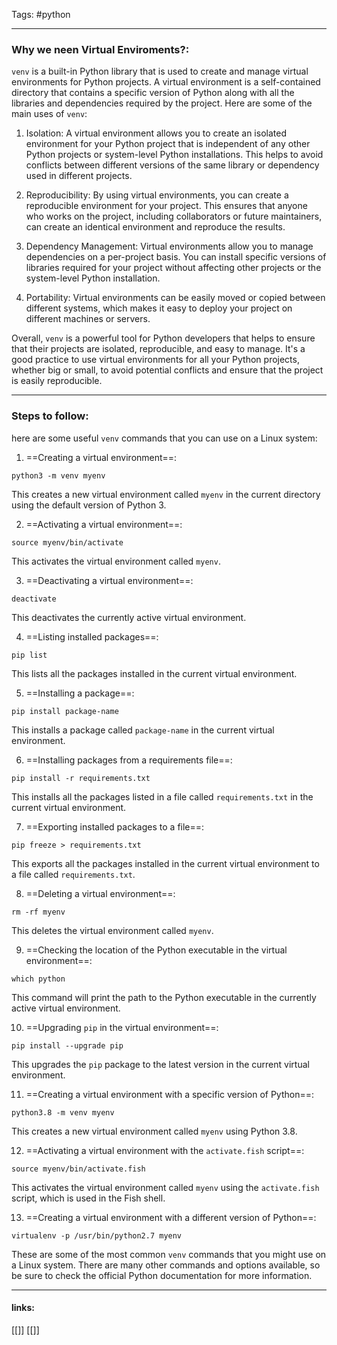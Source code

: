 
Tags: #python 

------------------------------------------
### Why we neen Virtual Enviroments?:

`venv` is a built-in Python library that is used to create and manage virtual environments for Python projects. A virtual environment is a self-contained directory that contains a specific version of Python along with all the libraries and dependencies required by the project. Here are some of the main uses of `venv`:

1.  Isolation: A virtual environment allows you to create an isolated environment for your Python project that is independent of any other Python projects or system-level Python installations. This helps to avoid conflicts between different versions of the same library or dependency used in different projects.
    
2.  Reproducibility: By using virtual environments, you can create a reproducible environment for your project. This ensures that anyone who works on the project, including collaborators or future maintainers, can create an identical environment and reproduce the results.
    
3.  Dependency Management: Virtual environments allow you to manage dependencies on a per-project basis. You can install specific versions of libraries required for your project without affecting other projects or the system-level Python installation.
    
4.  Portability: Virtual environments can be easily moved or copied between different systems, which makes it easy to deploy your project on different machines or servers.
    

Overall, `venv` is a powerful tool for Python developers that helps to ensure that their projects are isolated, reproducible, and easy to manage. It's a good practice to use virtual environments for all your Python projects, whether big or small, to avoid potential conflicts and ensure that the project is easily reproducible.

---

### Steps to follow:

here are some useful `venv` commands that you can use on a Linux system:

1.  ==Creating a virtual environment==:

`python3 -m venv myenv`

This creates a new virtual environment called `myenv` in the current directory using the default version of Python 3.

2.  ==Activating a virtual environment==:

`source myenv/bin/activate`

This activates the virtual environment called `myenv`.

3.  ==Deactivating a virtual environment==:

`deactivate`

This deactivates the currently active virtual environment.

4.  ==Listing installed packages==:

`pip list`

This lists all the packages installed in the current virtual environment.

5.  ==Installing a package==:

`pip install package-name`

This installs a package called `package-name` in the current virtual environment.

6.  ==Installing packages from a requirements file==:


`pip install -r requirements.txt`

This installs all the packages listed in a file called `requirements.txt` in the current virtual environment.

7.  ==Exporting installed packages to a file==:

`pip freeze > requirements.txt`

This exports all the packages installed in the current virtual environment to a file called `requirements.txt`.

8.  ==Deleting a virtual environment==:

`rm -rf myenv`

This deletes the virtual environment called `myenv`.

9.  ==Checking the location of the Python executable in the virtual environment==:

`which python`

This command will print the path to the Python executable in the currently active virtual environment.

10.  ==Upgrading `pip` in the virtual environment==:

`pip install --upgrade pip`

This upgrades the `pip` package to the latest version in the current virtual environment.

11.  ==Creating a virtual environment with a specific version of Python==:

`python3.8 -m venv myenv`

This creates a new virtual environment called `myenv` using Python 3.8.

12.  ==Activating a virtual environment with the `activate.fish` script==:

`source myenv/bin/activate.fish`

This activates the virtual environment called `myenv` using the `activate.fish` script, which is used in the Fish shell.

13.  ==Creating a virtual environment with a different version of Python==:

`virtualenv -p /usr/bin/python2.7 myenv`


These are some of the most common `venv` commands that you might use on a Linux system. There are many other commands and options available, so be sure to check the official Python documentation for more information.

---------------------
#### links:
[[]]
[[]]